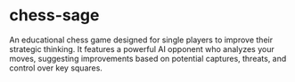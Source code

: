 # chess-sage
An educational chess game designed for single players to improve their strategic thinking. It features a powerful AI opponent who analyzes your moves, suggesting improvements based on potential captures, threats, and control over key squares.
